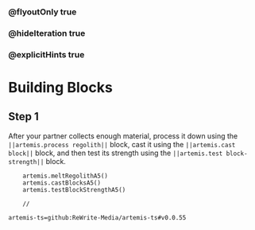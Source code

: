 ### @flyoutOnly true
### @hideIteration true
### @explicitHints true

# Building Blocks

## Step 1
After your partner collects enough material, process it down using the ``||artemis.process regolith||`` block, cast it using the ``||artemis.cast block||`` block, and then test its strength using the ``||artemis.test block-strength||`` block.

```ghost
    artemis.meltRegolithA5()
    artemis.castBlocksA5()
    artemis.testBlockStrengthA5()
```
```template
    //
```

```package
artemis-ts=github:ReWrite-Media/artemis-ts#v0.0.55
```